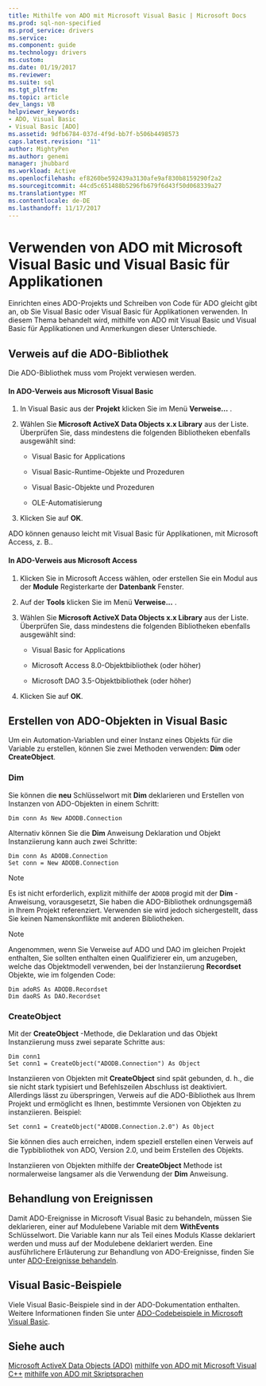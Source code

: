 ```yaml
---
title: Mithilfe von ADO mit Microsoft Visual Basic | Microsoft Docs
ms.prod: sql-non-specified
ms.prod_service: drivers
ms.service: 
ms.component: guide
ms.technology: drivers
ms.custom: 
ms.date: 01/19/2017
ms.reviewer: 
ms.suite: sql
ms.tgt_pltfrm: 
ms.topic: article
dev_langs: VB
helpviewer_keywords:
- ADO, Visual Basic
- Visual Basic [ADO]
ms.assetid: 9dfb6784-037d-4f9d-bb7f-b506b4498573
caps.latest.revision: "11"
author: MightyPen
ms.author: genemi
manager: jhubbard
ms.workload: Active
ms.openlocfilehash: ef8260be592439a3130afe9af830b8159290f2a2
ms.sourcegitcommit: 44cd5c651488b5296fb679f6d43f50d068339a27
ms.translationtype: MT
ms.contentlocale: de-DE
ms.lasthandoff: 11/17/2017
---
```

# <a name="using-ado-with-microsoft-visual-basic-and-visual-basic-for-applications"></a>Verwenden von ADO mit Microsoft Visual Basic und Visual Basic für Applikationen
Einrichten eines ADO-Projekts und Schreiben von Code für ADO gleicht gibt an, ob Sie Visual Basic oder Visual Basic für Applikationen verwenden. In diesem Thema behandelt wird, mithilfe von ADO mit Visual Basic und Visual Basic für Applikationen und Anmerkungen dieser Unterschiede.

## <a name="referencing-the-ado-library"></a>Verweis auf die ADO-Bibliothek
 Die ADO-Bibliothek muss vom Projekt verwiesen werden.

#### <a name="to-reference-ado-from-microsoft-visual-basic"></a>In ADO-Verweis aus Microsoft Visual Basic

1.  In Visual Basic aus der **Projekt** klicken Sie im Menü **Verweise...** .

2.  Wählen Sie **Microsoft ActiveX Data Objects x.x Library** aus der Liste. Überprüfen Sie, dass mindestens die folgenden Bibliotheken ebenfalls ausgewählt sind:

    -   Visual Basic for Applications

    -   Visual Basic-Runtime-Objekte und Prozeduren

    -   Visual Basic-Objekte und Prozeduren

    -   OLE-Automatisierung

3.  Klicken Sie auf **OK**.

 ADO können genauso leicht mit Visual Basic für Applikationen, mit Microsoft Access, z. B..

#### <a name="to-reference-ado-from-microsoft-access"></a>In ADO-Verweis aus Microsoft Access

1.  Klicken Sie in Microsoft Access wählen, oder erstellen Sie ein Modul aus der **Module** Registerkarte der **Datenbank** Fenster.

2.  Auf der **Tools** klicken Sie im Menü **Verweise...** .

3.  Wählen Sie **Microsoft ActiveX Data Objects x.x Library** aus der Liste. Überprüfen Sie, dass mindestens die folgenden Bibliotheken ebenfalls ausgewählt sind:

    -   Visual Basic for Applications

    -   Microsoft Access 8.0-Objektbibliothek (oder höher)

    -   Microsoft DAO 3.5-Objektbibliothek (oder höher)

4.  Klicken Sie auf **OK**.

## <a name="creating-ado-objects-in-visual-basic"></a>Erstellen von ADO-Objekten in Visual Basic
 Um ein Automation-Variablen und einer Instanz eines Objekts für die Variable zu erstellen, können Sie zwei Methoden verwenden: **Dim** oder **CreateObject**.

### <a name="dim"></a>Dim
 Sie können die **neu** Schlüsselwort mit **Dim** deklarieren und Erstellen von Instanzen von ADO-Objekten in einem Schritt:

```
Dim conn As New ADODB.Connection
```

 Alternativ können Sie die **Dim** Anweisung Deklaration und Objekt Instanziierung kann auch zwei Schritte:

```
Dim conn As ADODB.Connection
Set conn = New ADODB.Connection
```

> [!NOTE]
>  Es ist nicht erforderlich, explizit mithilfe der `ADODB` progid mit der **Dim** -Anweisung, vorausgesetzt, Sie haben die ADO-Bibliothek ordnungsgemäß in Ihrem Projekt referenziert. Verwenden sie wird jedoch sichergestellt, dass Sie keinen Namenskonflikte mit anderen Bibliotheken.

> [!NOTE]
>  Angenommen, wenn Sie Verweise auf ADO und DAO im gleichen Projekt enthalten, Sie sollten enthalten einen Qualifizierer ein, um anzugeben, welche das Objektmodell verwenden, bei der Instanziierung **Recordset** Objekte, wie im folgenden Code:

```
Dim adoRS As ADODB.Recordset
Dim daoRS As DAO.Recordset
```

### <a name="createobject"></a>CreateObject
 Mit der **CreateObject** -Methode, die Deklaration und das Objekt Instanziierung muss zwei separate Schritte aus:

```
Dim conn1
Set conn1 = CreateObject("ADODB.Connection") As Object
```

 Instanziieren von Objekten mit **CreateObject** sind spät gebunden, d. h., die sie nicht stark typisiert und Befehlszeilen Abschluss ist deaktiviert. Allerdings lässt zu überspringen, Verweis auf die ADO-Bibliothek aus Ihrem Projekt und ermöglicht es Ihnen, bestimmte Versionen von Objekten zu instanziieren. Beispiel:

```
Set conn1 = CreateObject("ADODB.Connection.2.0") As Object
```

 Sie können dies auch erreichen, indem speziell erstellen einen Verweis auf die Typbibliothek von ADO, Version 2.0, und beim Erstellen des Objekts.

 Instanziieren von Objekten mithilfe der **CreateObject** Methode ist normalerweise langsamer als die Verwendung der **Dim** Anweisung.

## <a name="handling-events"></a>Behandlung von Ereignissen
 Damit ADO-Ereignisse in Microsoft Visual Basic zu behandeln, müssen Sie deklarieren, einer auf Modulebene Variable mit dem **WithEvents** Schlüsselwort. Die Variable kann nur als Teil eines Moduls Klasse deklariert werden und muss auf der Modulebene deklariert werden. Eine ausführlichere Erläuterung zur Behandlung von ADO-Ereignisse, finden Sie unter [ADO-Ereignisse behandeln](../../../ado/guide/data/handling-ado-events.md).

## <a name="visual-basic-examples"></a>Visual Basic-Beispiele
 Viele Visual Basic-Beispiele sind in der ADO-Dokumentation enthalten. Weitere Informationen finden Sie unter [ADO-Codebeispiele in Microsoft Visual Basic](../../../ado/reference/ado-api/ado-code-examples-in-visual-basic.md).

## <a name="see-also"></a>Siehe auch
 [Microsoft ActiveX Data Objects (ADO)](../../../ado/microsoft-activex-data-objects-ado.md) [mithilfe von ADO mit Microsoft Visual C++](../../../ado/guide/appendixes/using-ado-with-microsoft-visual-c.md) [mithilfe von ADO mit Skriptsprachen](../../../ado/guide/appendixes/using-ado-with-scripting-languages.md)
